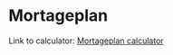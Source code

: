 # Mortageplan
Link to calculator: [Mortageplan calculator](http://users.metropolia.fi/~tomiera/Mortageplan/Calculator.html)

